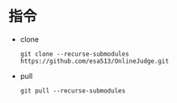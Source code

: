 # 指令

* clone

    `git clone --recurse-submodules https://github.com/esa513/OnlineJudge.git`

* pull

    `git pull --recurse-submodules`